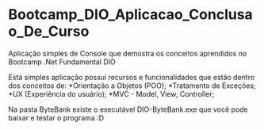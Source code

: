 # Bootcamp_DIO_Aplicacao_Conclusao_De_Curso
Aplicação simples de Console que demostra os conceitos aprendidos no Bootcamp .Net Fundamental DIO

  Está simples aplicação possui recursos e funcionalidades que estão dentro dos conceitos de:
    *Orientação a Objetos (POO);
    *Tratamento de Exceções;
    *UX (Experiência do usuário);
    *MVC - Model, View, Controller;

Na pasta ByteBank existe o executável DIO-ByteBank.exe que você pode baixar e testar o programa :D
